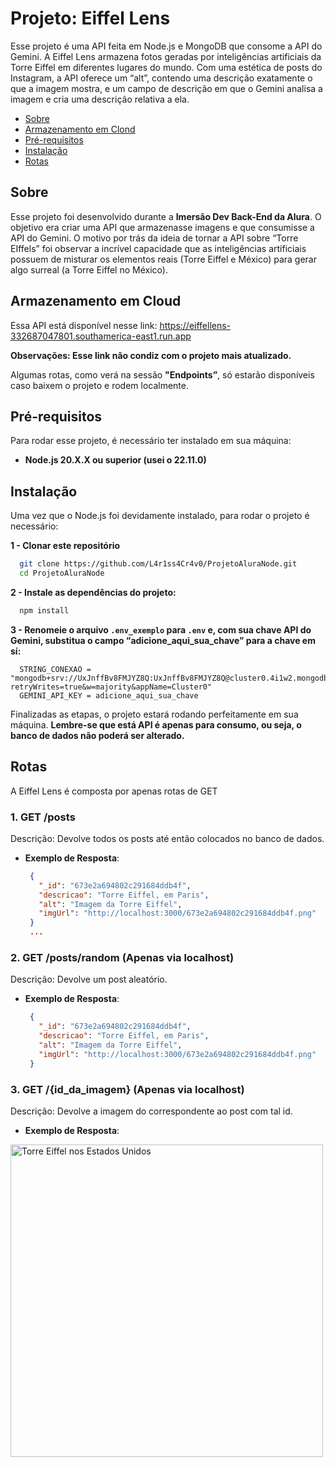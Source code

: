 
# Projeto: Eiffel Lens

Esse projeto é uma API feita em Node.js e MongoDB que consome a API do Gemini. A Eiffel Lens armazena fotos geradas por inteligências artificiais da Torre Eiffel em diferentes lugares do mundo. Com uma estética de posts do Instagram, a API oferece um “alt”, contendo uma descrição exatamente o que a imagem mostra, e um campo de descrição em que o Gemini analisa a imagem e cria uma descrição relativa a ela.

- [Sobre](#Sobre)
- [Armazenamento em Clond](#Armazenamento-em-Cloud)
- [Pré-requisitos](#Pré-requisitos)
- [Instalação](#Instalação)
- [Rotas](#Rotas)


## Sobre

Esse projeto foi desenvolvido durante a **Imersão Dev Back-End da Alura**. O objetivo era criar uma API que armazenasse imagens e que consumisse a API do Gemini. O motivo por trás da ideia de tornar a API sobre “Torre EIffels” foi observar a incrível capacidade que as inteligências artificiais possuem de misturar os elementos reais (Torre Eiffel e México) para gerar algo surreal (a Torre Eiffel no México). 


## Armazenamento em Cloud

Essa API está disponível nesse link: https://eiffellens-332687047801.southamerica-east1.run.app

**Observações: Esse link não condiz com o projeto mais atualizado.** 

Algumas rotas, como verá na sessão **"Endpoints”**, só estarão disponíveis caso baixem o projeto e rodem localmente.

## Pré-requisitos

Para rodar esse projeto, é necessário ter instalado em sua máquina:
- **Node.js 20.X.X ou superior (usei o 22.11.0)**
## Instalação

Uma vez que o Node.js foi devidamente instalado, para rodar o projeto é necessário:

 **1 - Clonar este repositório**
```bash
  git clone https://github.com/L4r1ss4Cr4v0/ProjetoAluraNode.git
  cd ProjetoAluraNode
```

 **2 - Instale as dependências do projeto:**
 
```bash
  npm install
```

 **3 - Renomeie o arquivo `.env_exemplo` para `.env` e, com sua chave API do Gemini, substitua o campo “adicione_aqui_sua_chave” para a chave em sí:**

```env
  STRING_CONEXAO = "mongodb+srv://UxJnffBv8FMJYZ8Q:UxJnffBv8FMJYZ8Q@cluster0.4i1w2.mongodb.net/?retryWrites=true&w=majority&appName=Cluster0"
  GEMINI_API_KEY = adicione_aqui_sua_chave
```

Finalizadas as etapas, o projeto estará rodando perfeitamente em sua máquina. **Lembre-se que está API é apenas para consumo, ou seja, o banco de dados não poderá ser alterado.**
    
## Rotas

A Eiffel Lens é composta por apenas rotas de GET

### 1. **GET /posts**
Descrição: Devolve todos os posts até então colocados no banco de dados.

   - **Exemplo de Resposta**:
     ```json
      {
        "_id": "673e2a694802c291684ddb4f",
        "descricao": "Torre Eiffel, em Paris",
        "alt": "Imagem da Torre Eiffel",
        "imgUrl": "http://localhost:3000/673e2a694802c291684ddb4f.png"
      }
      ...
      ```

### 2. **GET /posts/random (Apenas via localhost)**
Descrição: Devolve um post aleatório.

   - **Exemplo de Resposta**:
     ```json
      {
        "_id": "673e2a694802c291684ddb4f",
        "descricao": "Torre Eiffel, em Paris",
        "alt": "Imagem da Torre Eiffel",
        "imgUrl": "http://localhost:3000/673e2a694802c291684ddb4f.png"
      }
     ```

### 3. **GET /{id_da_imagem} (Apenas via localhost)**
Descrição: Devolve a imagem do correspondente ao post com tal id.
    
   - **Exemplo de Resposta**:

<img src="./uploads/6746433525dc93dc668b1ed8.png" alt="Torre Eiffel nos Estados Unidos" width="500"/>

   
